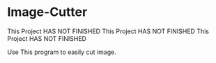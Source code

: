 # Image-Cutter
This Project HAS NOT FINISHED
This Project HAS NOT FINISHED
This Project HAS NOT FINISHED

Use This program to easily cut image.
